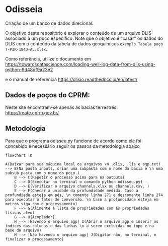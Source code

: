 # Odisseia
Criação de um banco de dados direcional.

O objetivo deste repositório é explorar o conteúdo de um arquivo DLIS associado à um poço específico. Note que o objetivo é "casar" os dados do DLIS com o conteúdo da tabela de dados geoquímicos `exemplo Tabela poço 7-PIR-184D-AL.xlsx`.<br>

Como referência, utilize o documento em https://towardsdatascience.com/loading-well-log-data-from-dlis-using-python-9d48df9a23e2

e o manual de referência https://dlisio.readthedocs.io/en/latest/

## Dados de poços do CPRM:
Neste site encomtram-se apenas as bacias terrestres: https://reate.cprm.gov.br/


## Metodologia

Para que o programa odisseu.py funcione de acordo como ele foi concebido é necessário seguir os passos da metodologia abaixo

```mermaid
flowchart TD

A(Baixar para sua máquina local os arquivos \n .dlis, .lis e agp.txt) --> B(Na pasta inputs, criar uma subpasta com o nome da bacia e \n uma subsub pasta com o nome do poço.)
    B --> C(Repetir o processo acima para na outputs)
    C --> D(Executar no terminal o comando python odisseu.py)
    D --> E(Verificar o arquivo channels.xlsx ou channels.csv. ) 
    E --> F(Checar a unidade da profundidade medida. Caso a profundiade esteja em pés, \n comente linha 271 e descomente linha 274 para executar o fator de conversão. \n Caso a profundidade esteja em metros siga com o processamento)
    F --> G(Alimente a lista de propriedades com as propriedades físicas alvo)
    G --> H{Acoplador}
    H --> |Havendo o arquivo agp| I(Abrir o arquivo agp e inserir os índices das colunas e das linhas \n a serem excluídas no topo e na base do arquivo)   
    H --> |Não havendo o arquivo agp| J(Digitar não, no terminal, e finalizar o processamento)


```
